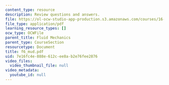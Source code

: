 ```yaml
---
content_type: resource
description: Review questions and answers.
file: https://ol-ocw-studio-app-production.s3.amazonaws.com/courses/16-01-unified-engineering-i-ii-iii-iv-fall-2005-spring-2006/7e16fc4e888e612cee8ab2e76fee2876_f6_mud.pdf
file_type: application/pdf
learning_resource_types: []
ocw_type: OCWFile
parent_title: Fluid Mechanics
parent_type: CourseSection
resourcetype: Document
title: f6_mud.pdf
uid: 7e16fc4e-888e-612c-ee8a-b2e76fee2876
video_files:
  video_thumbnail_file: null
video_metadata:
  youtube_id: null
---
```

